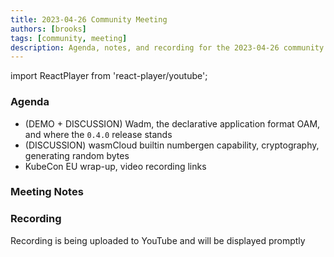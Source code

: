 ```yaml
---
title: 2023-04-26 Community Meeting
authors: [brooks]
tags: [community, meeting]
description: Agenda, notes, and recording for the 2023-04-26 community meeting
---
```


import ReactPlayer from 'react-player/youtube';

### Agenda
- (DEMO + DISCUSSION) Wadm, the declarative application format OAM, and where the `0.4.0` release stands
- (DISCUSSION) wasmCloud builtin numbergen capability, cryptography, generating random bytes
- KubeCon EU wrap-up, video recording links

<!--truncate-->

### Meeting Notes

### Recording
Recording is being uploaded to YouTube and will be displayed promptly
